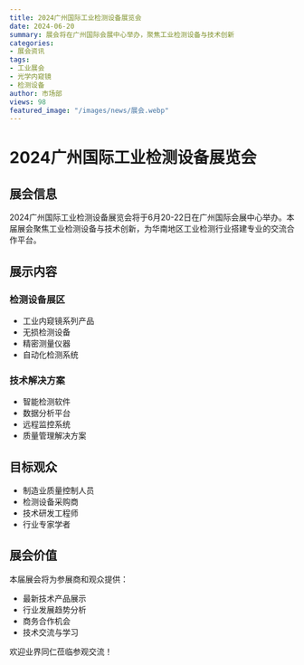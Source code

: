 ```yaml
---
title: 2024广州国际工业检测设备展览会
date: 2024-06-20
summary: 展会将在广州国际会展中心举办，聚焦工业检测设备与技术创新
categories:
- 展会资讯
tags:
- 工业展会
- 光学内窥镜
- 检测设备
author: 市场部
views: 98
featured_image: "/images/news/展会.webp"
---
```


# 2024广州国际工业检测设备展览会

## 展会信息

2024广州国际工业检测设备展览会将于6月20-22日在广州国际会展中心举办。本届展会聚焦工业检测设备与技术创新，为华南地区工业检测行业搭建专业的交流合作平台。

## 展示内容

### 检测设备展区
- 工业内窥镜系列产品
- 无损检测设备
- 精密测量仪器
- 自动化检测系统

### 技术解决方案
- 智能检测软件
- 数据分析平台
- 远程监控系统
- 质量管理解决方案

## 目标观众

- 制造业质量控制人员
- 检测设备采购商
- 技术研发工程师
- 行业专家学者

## 展会价值

本届展会将为参展商和观众提供：
- 最新技术产品展示
- 行业发展趋势分析
- 商务合作机会
- 技术交流与学习

欢迎业界同仁莅临参观交流！
